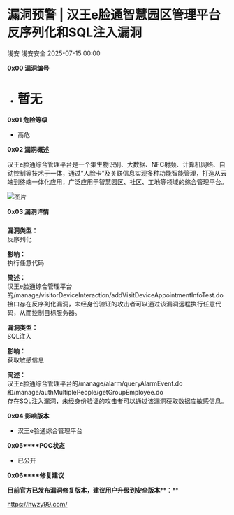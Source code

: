 #  漏洞预警 | 汉王e脸通智慧园区管理平台反序列化和SQL注入漏洞  
浅安  浅安安全   2025-07-15 00:00  
  
**0x00 漏洞编号**  
- # 暂无  
  
**0x01 危险等级**  
- 高危  
  
**0x02 漏洞概述**  
  
汉王e脸通综合管理平台是一个集生物识别、大数据、NFC射频、计算机网络、自动控制等技术于一体，通过“人脸卡”及关联信息实现多种功能智能管理，打造从云端到终端一体化应用，广泛应用于智慧园区、社区、工地等领域的综合管理平台。  
  
![图片](https://mmbiz.qpic.cn/sz_mmbiz_png/7stTqD182SXBWzKcPxKTbCAudbicoRhD4DILaNMD6D6qnttU3p7KPq7VzXMGBA3uxvhiaM8SQo0jqEEWicZX6JqQA/640?wx_fmt=png&from=appmsg&wxfrom=5&wx_lazy=1&tp=webp "")  
  
**0x03 漏洞详情**  
###   
  
**漏洞类型：**  
反序列化  
  
**影响：**  
执行任意代码  
  
**简述：**  
汉王e脸通综合管理平台的/manage/visitorDeviceInteraction/addVisitDeviceAppointmentInfoTest.do接口存在反序列化漏洞，未经身份验证的攻击者可以通过该漏洞远程执行任意代码，从而控制目标服务器。  
  
**漏洞类型：**  
SQL注入  
  
**影响：**  
获取敏感信息  
  
**简述：**  
汉王e脸通综合管理平台的/manage/alarm/queryAlarmEvent.do  
和/manage/authMultiplePeople/getGroupEmployee.do  
存在SQL注入漏洞，未经身份验证的攻击者可以通过该漏洞获取数据库敏感信息。  
  
**0x04 影响版本**  
- 汉王e脸通综合管理平台  
  
**0x05****POC状态**  
- 已公开  
  
**0x06****修复建议**  
  
**目前官方已发布漏洞修复版本，建议用户升级到安全版本****：**  
  
https://hwzy99.com/  
  
  
  
